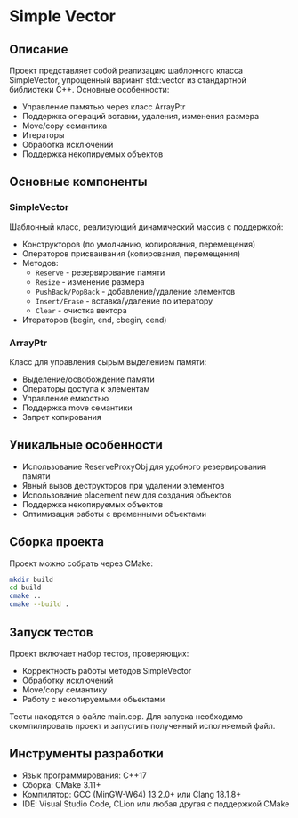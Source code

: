 # Simple Vector

## Описание
Проект представляет собой реализацию шаблонного класса SimpleVector, упрощенный вариант std::vector из стандартной библиотеки C++. Основные особенности:

- Управление памятью через класс ArrayPtr
- Поддержка операций вставки, удаления, изменения размера
- Move/copy семантика
- Итераторы
- Обработка исключений
- Поддержка некопируемых объектов

## Основные компоненты

### SimpleVector
Шаблонный класс, реализующий динамический массив с поддержкой:

- Конструкторов (по умолчанию, копирования, перемещения)
- Операторов присваивания (копирования, перемещения)
- Методов:
  - `Reserve` - резервирование памяти
  - `Resize` - изменение размера
  - `PushBack/PopBack` - добавление/удаление элементов
  - `Insert/Erase` - вставка/удаление по итератору
  - `Clear` - очистка вектора
- Итераторов (begin, end, cbegin, cend)

### ArrayPtr
Класс для управления сырым выделением памяти:

- Выделение/освобождение памяти
- Операторы доступа к элементам
- Управление емкостью
- Поддержка move семантики
- Запрет копирования

## Уникальные особенности

- Использование ReserveProxyObj для удобного резервирования памяти
- Явный вызов деструкторов при удалении элементов
- Использование placement new для создания объектов
- Поддержка некопируемых объектов
- Оптимизация работы с временными объектами

## Сборка проекта

Проект можно собрать через CMake:

```bash
mkdir build
cd build
cmake ..
cmake --build .
```

## Запуск тестов

Проект включает набор тестов, проверяющих:

- Корректность работы методов SimpleVector
- Обработку исключений
- Move/copy семантику
- Работу с некопируемыми объектами

Тесты находятся в файле main.cpp. Для запуска необходимо скомпилировать проект и запустить полученный исполняемый файл.

## Инструменты разработки

- Язык программирования: C++17
- Сборка: CMake 3.11+
- Компилятор: GCC (MinGW-W64) 13.2.0+ или Clang 18.1.8+
- IDE: Visual Studio Code, CLion или любая другая с поддержкой CMake
